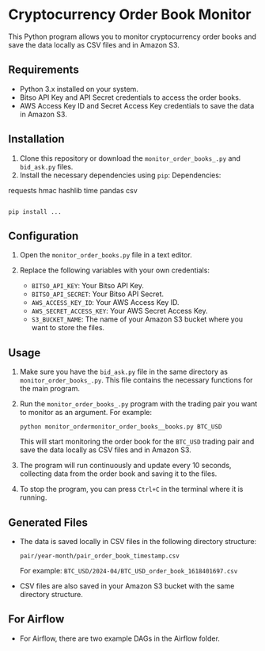 
# Cryptocurrency Order Book Monitor

This Python program allows you to monitor cryptocurrency order books and save the data locally as CSV files and in Amazon S3.

## Requirements

- Python 3.x installed on your system.
- Bitso API Key and API Secret credentials to access the order books.
- AWS Access Key ID and Secret Access Key credentials to save the data in Amazon S3.

## Installation

1. Clone this repository or download the `monitor_order_books_.py` and `bid_ask.py` files.
2. Install the necessary dependencies using `pip`:
Dependencies:

requests
hmac
hashlib
time
pandas
csv

   ```
   
   pip install ...
   ```

## Configuration

1. Open the `monitor_order_books.py` file in a text editor.
2. Replace the following variables with your own credentials:

   - `BITSO_API_KEY`: Your Bitso API Key.
   - `BITSO_API_SECRET`: Your Bitso API Secret.
   - `AWS_ACCESS_KEY_ID`: Your AWS Access Key ID.
   - `AWS_SECRET_ACCESS_KEY`: Your AWS Secret Access Key.
   - `S3_BUCKET_NAME`: The name of your Amazon S3 bucket where you want to store the files.

## Usage

1. Make sure you have the `bid_ask.py` file in the same directory as `monitor_order_books_.py`. This file contains the necessary functions for the main program.
   
2. Run the `monitor_order_books_.py` program with the trading pair you want to monitor as an argument. For example:

   ```
   python monitor_ordermonitor_order_books__books.py BTC_USD
   ```

   This will start monitoring the order book for the `BTC_USD` trading pair and save the data locally as CSV files and in Amazon S3.

3. The program will run continuously and update every 10 seconds, collecting data from the order book and saving it to the files.

4. To stop the program, you can press `Ctrl+C` in the terminal where it is running.

## Generated Files

- The data is saved locally in CSV files in the following directory structure:

  ```
  pair/year-month/pair_order_book_timestamp.csv
  ```

  For example: `BTC_USD/2024-04/BTC_USD_order_book_1618401697.csv`

- CSV files are also saved in your Amazon S3 bucket with the same directory structure.

## For Airflow
-  For Airflow, there are two example DAGs in the Airflow folder.

